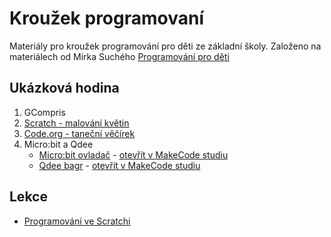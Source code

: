 # Kroužek programovaní

Materiály pro kroužek programování pro děti ze základní školy.
Založeno na materiálech od Mirka Suchého [Programování pro děti](https://github.com/xsuchy/programovani_pro_deti/blob/master/README.md)

## Ukázková hodina
1. GCompris
2. [Scratch - malování květin](https://scratch.mit.edu/projects/394906270/fullscreen/)
3. [Code.org - taneční věčírek](https://studio.code.org/s/dance-2019/stage/1/puzzle/1)
4. Micro:bit a Qdee
   * [Micro:bit ovladač](qdee/microbit-qdee-vysilac.hex) - [otevřít v MakeCode studiu](https://makecode.microbit.org/_PWTMeA01bgRX)
   * [Qdee bagr](qdee/microbit-qdee-prijimac.hex) - [otevřít v MakeCode studiu](https://makecode.microbit.org/_0HEHaK0uTiow)

## Lekce
- [Programování ve Scratchi](scratch/README.md)
